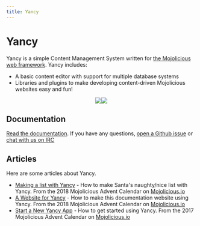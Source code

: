 ```yaml
---
title: Yancy
---
```

# Yancy

Yancy is a simple Content Management System written for [the Mojolicious web framework](http://mojolicious.org). Yancy includes:

* A basic content editor with support for multiple database systems
* Libraries and plugins to make developing content-driven Mojolicious websites easy and fun!

<div style="text-align: center"><img src="screenshot.png" style="max-width: 45%; display: inline-block"><img src="screenshot-edit.png" style="max-width: 45%; display: inline-block"></div>

## Documentation

[Read the documentation](/perldoc). If you have any questions, [open a Github issue](https://github.com/preaction/Yancy/issues) or [chat with us on IRC](https://kiwiirc.com/nextclient/#irc://irc.freenode.org/#mojo-yancy?nick=yancy-guest-?)

## Articles

Here are some articles about Yancy.

* [Making a list with Yancy](https://mojolicious.io/blog/2018/12/06/making-a-list-with-yancy/) - How to make Santa's naughty/nice list with Yancy. From the 2018 Mojolicious Advent Calendar on [Mojolicious.io](http://mojolicious.io)
* [A Website for Yancy](https://mojolicious.io/blog/2018/12/17/a-website-for-yancy/) - How to make this documentation website using Yancy. From the 2018 Mojolicious Advent Calendar on [Mojolicious.io](http://mojolicious.io)
* [Start a New Yancy App](https://mojolicious.io/blog/2017/12/15/day-15-start-a-new-yancy-app/) - How to get started using Yancy. From the 2017 Mojolicious Advent Calendar on [Mojolicious.io](http://mojolicious.io)
